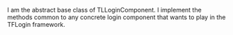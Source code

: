 I am the abstract base class of TLLoginComponent. I implement the methods common to any concrete login component that wants to play in the TFLogin framework.